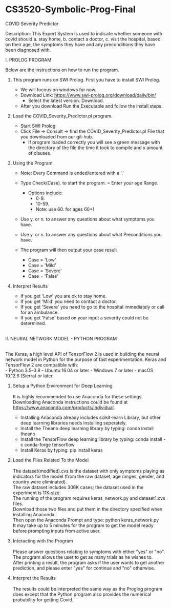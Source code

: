 # CS3520-Symbolic-Prog-Final

COVID Severity Predictor

Description: This Expert System is used to indicate whether someone with covid should a. stay home, b. contact a doctor, c. visit the hospital, based on their age, the symptoms they have and any preconditions they have been diagnosed with. 

I. PROLOG PROGRAM

Below are the instructions on how to run the program.

1. This program runs on SWI Prolog. First you have to install SWI Prolog.
	- We will focous on windows for now.
	- Download Link: https://www.swi-prolog.org/download/daily/bin/
		- Select the latest version. Download.
	- After you download Run the Executable and follow the install steps.
	
2. Load the COVID_Severity_Predictor.pl program.
	- Start SWI Prolog
	- Click File -> Consult -> find the COVID_Severity_Predictor.pl File that you downloaded from our git-hub.
		- If program loaded correctly you will see a green message with the directory of the file the time it took to compile and x amount of clauses.
		
3. Using the Program.
	- Note: Every Command is ended/entered with a '.'
	
	- Type Check(Case). to start the program.
	= Enter your age Range.
		- Options include:
			- 0-9.
			- 10-59.
			- Note: use 60. for ages 60+)
	- Use y. or n. to answer any questions about what symptoms you have.
	- Use y. or n. to answer any questions about what Preconditions you have.
	- The program will then output your case result
		- Case = 'Low'
		- Case = 'Mild'
		- Case = 'Severe'
		- Case = 'False'
		
4. Interpret Results
	- If you get 'Low' you are ok to stay home.
	- If you get 'Mild' you need to contact a doctor.
	- If you get 'Severe' you need to go to the hospital immediately or call for an ambulance.
	- If you get 'False' based on your input a severity could not be determined.
<br/>
II. NEURAL NETWORK MODEL - PYTHON PROGRAM<br/><br/>

The Keras, a high level API of TensorFlow 2 is used in building the neural network model in Python for the purpose of fast experimentation. Keras and TensorFlow 2 are compatible with: <br/>
	- Python 3.5–3.8
	- Ubuntu 16.04 or later
	- Windows 7 or later
	- macOS 10.12.6 (Sierra) or later. <br/>

1. Setup a Python Environment for Deep Learning<br/><br/>
It is highly recommended to use Anaconda for these settings. Downloading Anaconda instructions could be found at https://www.anaconda.com/products/individual.
	- Installing Anaconda already includes scikit-learn Library, but other deep learning libraries needs installing seperately.
	- Install the Theano deep learning library by typing: conda install theano 
	- Install the TensorFlow deep learning library by typing: conda install -c conda-forge tensorflow
	- Install Keras by typing: pip install keras
	
2. Load the Files Related To the Model<br/><br/>
The dataset(modified).cvs is the dataset with only symptoms playing as indicators for the model (from the raw dataset, age ranges, gender, and country were eliminated). <br/>
The raw dataset includes 306K cases; the dataset used in the experiment is 11K-size. <br/>
The running of the program requires keras_network.py and dataset1.cvs files. <br/>
Download those two files and put them in the directory specified when installing Anaconda. <br/>
Then open the Anaconda Prompt and type: python keras_network.py<br/>
It may take up to 5 minutes for the program to get the model ready before prompting inputs from active user. <br/>

3. Interacting with the Program<br/><br/>
Please answer questions relating to symptoms with either "yes" or "no". The program allows the user to get as many trials as he wishes to. <br/>
After printing a result, the program asks if the user wants to get another prediction, and please enter "yes" for continue and "no" otherwise.<br/>

4. Interpret the Results<br/><br/>
The results could be interpreted the same way as the Proglog program does except that the Python program also provides the numerical probability for getting Covid. 

